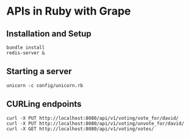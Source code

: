 # APIs in Ruby with Grape

## Installation and Setup

```
bundle install
redis-server &
```

## Starting a server

```
unicorn -c config/unicorn.rb
```

## CURLing endpoints

```
curl -X PUT http://localhost:8080/api/v1/voting/vote_for/david/
curl -X PUT http://localhost:8080/api/v1/voting/unvote_for/david/
curl -X GET http://localhost:8080/api/v1/voting/votes/  
```